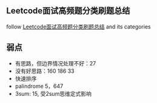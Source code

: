 ## Leetcode面试高频题分类刷题总结
follow [Leetcode面试高频题分类刷题总结](https://zhuanlan.zhihu.com/p/349940945) and its categories

## 弱点
* 有思路，但边界情况处理不好：27
* 没有好思路：160 186 33
* 快速排序
* palindrome 5，647
* 3sum: 15, 受2sum思维定式影响
